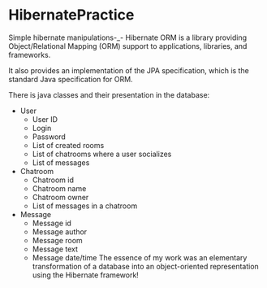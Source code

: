 # HibernatePractice
Simple hibernate manipulations-_-
Hibernate ORM is a library providing Object/Relational Mapping (ORM) support to applications, libraries, and frameworks.

It also provides an implementation of the JPA specification, which is the standard Java specification for ORM.

There is java classes and their presentation in the database:
- User
    -	User ID
    - Login
    -	Password
    -	List of created rooms
    -	List of chatrooms where a user socializes
    -	List of messages
- Chatroom
    -	Chatroom id
    - Chatroom name
    - Chatroom owner
    - List of messages in a chatroom
- Message
    - Message id
    - Message author
    - Message room
    - Message text
    - Message date/time
The essence of my work was an elementary transformation of a database into an object-oriented representation using the Hibernate framework!
